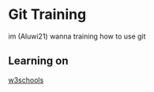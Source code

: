# Git Training
im (Aluwi21) wanna training how to use git

## Learning on 
[w3schools](https://w3schools.com/git)